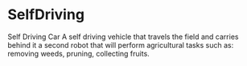 # SelfDriving
Self Driving Car
A self driving vehicle that travels the field and carries behind it a second robot that will perform agricultural tasks such as: removing weeds, pruning, collecting fruits.


